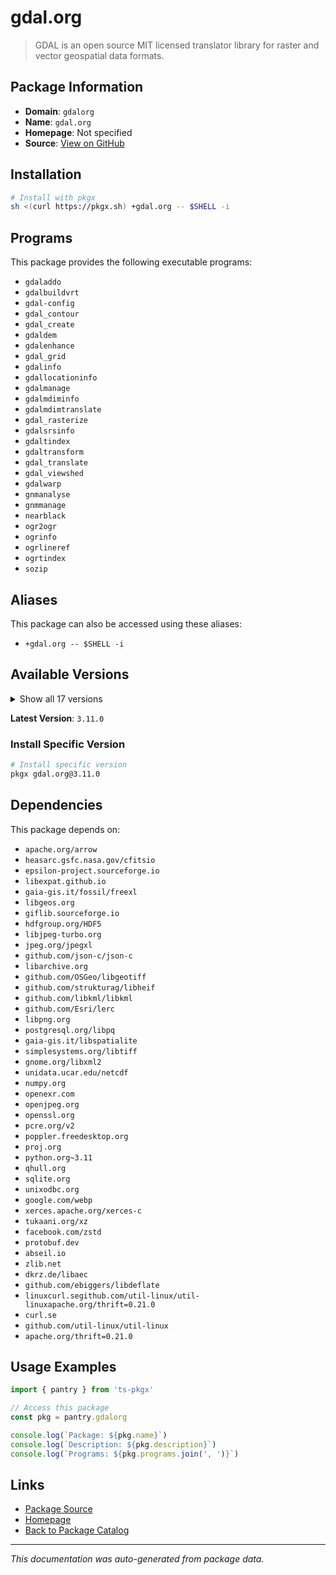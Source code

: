 # gdal.org

> GDAL is an open source MIT licensed translator library for raster and vector geospatial data formats.

## Package Information

- **Domain**: `gdalorg`
- **Name**: `gdal.org`
- **Homepage**: Not specified
- **Source**: [View on GitHub](https://github.com/pkgxdev/pantry/tree/main/projects/gdal.org/package.yml)

## Installation

```bash
# Install with pkgx
sh <(curl https://pkgx.sh) +gdal.org -- $SHELL -i
```

## Programs

This package provides the following executable programs:

- `gdaladdo`
- `gdalbuildvrt`
- `gdal-config`
- `gdal_contour`
- `gdal_create`
- `gdaldem`
- `gdalenhance`
- `gdal_grid`
- `gdalinfo`
- `gdallocationinfo`
- `gdalmanage`
- `gdalmdiminfo`
- `gdalmdimtranslate`
- `gdal_rasterize`
- `gdalsrsinfo`
- `gdaltindex`
- `gdaltransform`
- `gdal_translate`
- `gdal_viewshed`
- `gdalwarp`
- `gnmanalyse`
- `gnmmanage`
- `nearblack`
- `ogr2ogr`
- `ogrinfo`
- `ogrlineref`
- `ogrtindex`
- `sozip`

## Aliases

This package can also be accessed using these aliases:

- `+gdal.org -- $SHELL -i`

## Available Versions

<details>
<summary>Show all 17 versions</summary>

- `3.11.0`, `3.10.3`, `3.10.2`, `3.10.1`, `3.10.0`
- `3.9.3`, `3.9.2`, `3.9.1`, `3.9.0`, `3.8.5`
- `3.8.4`, `3.8.3`, `3.8.2`, `3.8.1`, `3.8.0`
- `3.7.3`, `3.7.2`

</details>

**Latest Version**: `3.11.0`

### Install Specific Version

```bash
# Install specific version
pkgx gdal.org@3.11.0
```

## Dependencies

This package depends on:

- `apache.org/arrow`
- `heasarc.gsfc.nasa.gov/cfitsio`
- `epsilon-project.sourceforge.io`
- `libexpat.github.io`
- `gaia-gis.it/fossil/freexl`
- `libgeos.org`
- `giflib.sourceforge.io`
- `hdfgroup.org/HDF5`
- `libjpeg-turbo.org`
- `jpeg.org/jpegxl`
- `github.com/json-c/json-c`
- `libarchive.org`
- `github.com/OSGeo/libgeotiff`
- `github.com/strukturag/libheif`
- `github.com/libkml/libkml`
- `github.com/Esri/lerc`
- `libpng.org`
- `postgresql.org/libpq`
- `gaia-gis.it/libspatialite`
- `simplesystems.org/libtiff`
- `gnome.org/libxml2`
- `unidata.ucar.edu/netcdf`
- `numpy.org`
- `openexr.com`
- `openjpeg.org`
- `openssl.org`
- `pcre.org/v2`
- `poppler.freedesktop.org`
- `proj.org`
- `python.org~3.11`
- `qhull.org`
- `sqlite.org`
- `unixodbc.org`
- `google.com/webp`
- `xerces.apache.org/xerces-c`
- `tukaani.org/xz`
- `facebook.com/zstd`
- `protobuf.dev`
- `abseil.io`
- `zlib.net`
- `dkrz.de/libaec`
- `github.com/ebiggers/libdeflate`
- `linuxcurl.segithub.com/util-linux/util-linuxapache.org/thrift=0.21.0`
- `curl.se`
- `github.com/util-linux/util-linux`
- `apache.org/thrift=0.21.0`

## Usage Examples

```typescript
import { pantry } from 'ts-pkgx'

// Access this package
const pkg = pantry.gdalorg

console.log(`Package: ${pkg.name}`)
console.log(`Description: ${pkg.description}`)
console.log(`Programs: ${pkg.programs.join(', ')}`)
```

## Links

- [Package Source](https://github.com/pkgxdev/pantry/tree/main/projects/gdal.org/package.yml)
- [Homepage](#)
- [Back to Package Catalog](../package-catalog.md)

---

*This documentation was auto-generated from package data.*
